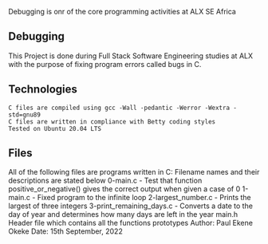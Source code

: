 Debugging is onr of the core programming activities at ALX SE Africa
<h2>Debugging</h2>

This Project is done during Full Stack Software Engineering studies at ALX with the purpose of fixing program errors called bugs in C.
<h2>Technologies</h2>

    C files are compiled using gcc -Wall -pedantic -Werror -Wextra -std=gnu89
    C files are written in compliance with Betty coding styles
    Tested on Ubuntu 20.04 LTS

<h2>Files</h2>

All of the following files are programs written in C:
Filename names and their descriptions are stated below
0-main.c - Test that function positive_or_negative() gives the correct output when given a case of 0
1-main.c - Fixed program to the infinite loop
2-largest_number.c - Prints the largest of three integers
3-print_remaining_days.c - Converts a date to the day of year and determines how many days are left in the year
main.h 	Header file which contains all the functions prototypes
Author: Paul Ekene Okeke
Date: 15th September, 2022

